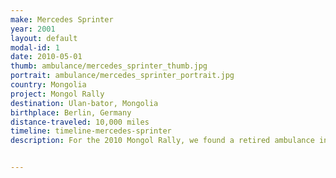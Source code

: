 ```yaml
---
make: Mercedes Sprinter
year: 2001
layout: default
modal-id: 1
date: 2010-05-01
thumb: ambulance/mercedes_sprinter_thumb.jpg
portrait: ambulance/mercedes_sprinter_portrait.jpg
country: Mongolia
project: Mongol Rally
destination: Ulan-bator, Mongolia
birthplace: Berlin, Germany
distance-traveled: 10,000 miles
timeline: timeline-mercedes-sprinter
description: For the 2010 Mongol Rally, we found a retired ambulance in Berlin and drove 10,000 miles to mongolia.


---
```

